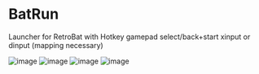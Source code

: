 # BatRun
Launcher for RetroBat with Hotkey gamepad select/back+start xinput or dinput (mapping necessary)

![image](https://github.com/user-attachments/assets/42cc5acd-c0bc-4336-b0ed-0a7e5b87fdec) ![image](https://github.com/user-attachments/assets/c6dd0d01-7bef-430f-a36e-7e391bc7162e) ![image](https://github.com/user-attachments/assets/fa99931f-ac81-4b3c-a970-aa43ed7a692c) ![image](https://github.com/user-attachments/assets/1cade0ac-fc17-45a3-ae97-8cd6d57fc19b)
